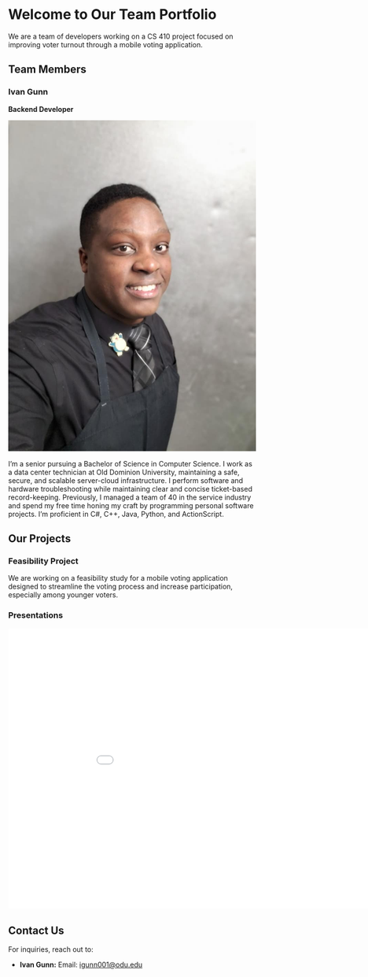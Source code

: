 # Welcome to Our Team Portfolio

We are a team of developers working on a CS 410 project focused on improving voter turnout through a mobile voting application.

## Team Members

### Ivan Gunn
**Backend Developer**

![Ivan Gunn](images/IvanGProfilePicture.jpg) 

I’m a senior pursuing a Bachelor of Science in Computer Science. I work as a data center technician at Old Dominion University, maintaining a safe, secure, and scalable server-cloud infrastructure. I perform software and hardware troubleshooting while maintaining clear and concise ticket-based record-keeping. Previously, I managed a team of 40 in the service industry and spend my free time honing my craft by programming personal software projects. I’m proficient in C#, C++, Java, Python, and ActionScript.
  

## Our Projects
### Feasibility Project
We are working on a feasibility study for a mobile voting application designed to streamline the voting process and increase participation, especially among younger voters.

### Presentations
<iframe src="[https://docs.google.com/presentation/d/e/YOUR_PRESENTATION_ID/embed](https://docs.google.com/presentation/d/1xyxDIY2hRbmpUhr3_ZPm6VhGi0TFvAYCBhxWS-fQ25g/edit?usp=sharing)" frameborder="0" width="960" height="569" allowfullscreen="true" mozallowfullscreen="true" webkitallowfullscreen="true"></iframe>

## Contact Us
For inquiries, reach out to:  
- **Ivan Gunn:** Email: igunn001@odu.edu

